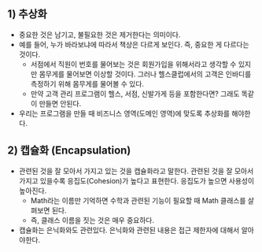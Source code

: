 ## 1) 추상화
- 중요한 것은 남기고, 불필요한 것은 제거한다는 의미이다.
- 예를 들어, 누가 바라보냐에 따라서 책상은 다르게 보인다. 즉, 중요한 게 다르다는 것이다.
	- 서점에서 직원이 번호를 물어보는 것은 회원가입을 위해서라고 생각할 수 있지만 몸무게를 물어보면 이상할 것이다. 그러나 헬스클럽에서의 고객은 인바디를 측정하기 위해 몸무게를 물어볼 수 있다.
	- 만약 고객 관리 프로그램이 헬스, 서점, 신발가게 등을 포함한다면? 그래도 똑같이 만들면 안된다.
- 우리는 프로그램을 만들 때 비즈니스 영역(도메인 영역)에 맞도록 추상화를 해야한다.

## 2) 캡슐화 (Encapsulation)
- 관련된 것을 잘 모아서 가지고 있는 것을 캡슐화라고 말한다. 관련된 것을 잘 모아서 가지고 있을수록 응집도(Cohesion)가 높다고 표현한다. 응집도가 높으면 사용성이 높아진다.
	- Math라는 이름만 기억하면 수학과 관련된 기능이 필요할 때 Math 클래스를 살펴보면 된다.
	- 즉, 클래스 이름을 짓는 것은 매우 중요하다.
- 캡슐화는 은닉화와도 관련있다. 은닉화와 관련된 내용은 접근 제한자에 대해서 알아야한다.
